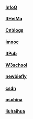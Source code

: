 #### [InfoQ](http://www.infoq.com/cn/)
#### [ItHeiMa](http://www.itheima.com/)
#### [Cnblogs](https://www.cnblogs.com/)
#### [imooc](http://www.imooc.com/)
#### [ItPub](http://blog.itpub.net/index.php)
#### [W3school](http://www.w3school.com.cn/)
#### [newbiefly](http://www.newbiefly.com/)
#### [csdn](http://www.csdn.net/)
#### [oschina](https://www.oschina.net/)
#### [liuhaihua](http://www.liuhaihua.cn/)